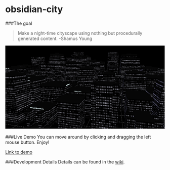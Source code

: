 obsidian-city
=============

###The goal
> Make a night-time cityscape using nothing but procedurally
generated content. -Shamus Young

![Screenshot 1](https://raw.githubusercontent.com/codenameyau/obsidian-city/master/screenshot/11-13-2014.jpg)

###Live Demo
You can move around by clicking and dragging the left mouse button. Enjoy!

[Link to demo](https://codenameyau.github.io/obsidian-city/)


###Development Details
Details can be found in the [wiki](https://github.com/codenameyau/obsidian-city/wiki).
